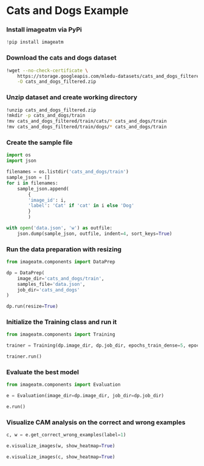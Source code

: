 # Cats and Dogs Example

### Install imageatm via PyPi
```python
!pip install imageatm
```

### Download the cats and dogs dataset
```bash
!wget --no-check-certificate \
    https://storage.googleapis.com/mledu-datasets/cats_and_dogs_filtered.zip \
    -O cats_and_dogs_filtered.zip
```

### Unzip dataset and create working directory
```bash
!unzip cats_and_dogs_filtered.zip
!mkdir -p cats_and_dogs/train
!mv cats_and_dogs_filtered/train/cats/* cats_and_dogs/train
!mv cats_and_dogs_filtered/train/dogs/* cats_and_dogs/train
```

### Create the sample file
```python
import os
import json

filenames = os.listdir('cats_and_dogs/train')
sample_json = []
for i in filenames:
    sample_json.append(
        {
        'image_id': i,
        'label': 'Cat' if 'cat' in i else 'Dog'
        }
        )

with open('data.json', 'w') as outfile:
    json.dump(sample_json, outfile, indent=4, sort_keys=True)
```

### Run the data preparation with resizing
```python
from imageatm.components import DataPrep

dp = DataPrep(
    image_dir='cats_and_dogs/train',
    samples_file='data.json',
    job_dir='cats_and_dogs'
)

dp.run(resize=True)
```

### Initialize the Training class and run it
```python
from imageatm.components import Training

trainer = Training(dp.image_dir, dp.job_dir, epochs_train_dense=5, epochs_train_all=5)

trainer.run()
```

### Evaluate the best model
```python
from imageatm.components import Evaluation

e = Evaluation(image_dir=dp.image_dir, job_dir=dp.job_dir)

e.run()
```

### Visualize CAM analysis on the correct and wrong examples
```python
c, w = e.get_correct_wrong_examples(label=1)

e.visualize_images(w, show_heatmap=True)

e.visualize_images(c, show_heatmap=True)
```